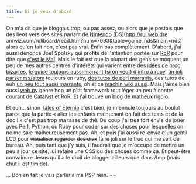 ```yaml
---
title: Si je veux d'abord
---
```


On m'a dit que je bloggais trop, ou pas assez, ou alors que je postais que des
liens vers des sites parlant de
[Nintendo](http://www.youtube.com/watch?v=6ogWgYF3r4M) [DS](http://ruliweb.dre
amwiz.com/ruliboard/read.htm?num=7093&table=game_nds&main=nds) alors qu'en
fait non, c'est pas vrai. Enfin pas complètement. D'abord, j'ai aussi dénoncé
Joel Spolsky qui profite de l'attention portée sur
[RoR](http://www.rubyonrails.com) pour dire que [c'est le
Mal](http://discuss.joelonsoftware.com/default.asp?joel.3.309321.8). Mais le
fait est que la plupart des gens se moquent un peu de mes autres centres
d'intérêts qui varient entre des [idées de prog.
bizarres](http://pleac.sourceforge.net/), [le guide toujours aussi marrant (si
on veut) d'intro à ruby](http://poignantguide.net/ruby/), [un joli parser
rss/atom](http://sporkmonger.com/projects/feedtools/) toujours en ruby, [des
tutos de perl marrants](http://arstechnica.com/guides/tweaks/games-perl.ars),
des tutos de euh [un peu tout aussi
marrants](http://stommel.tamu.edu/~baum/programming.html), oh et ce [machin
wiki aussi](http://www.wikiwyg.net/). Mais j'aime bien aussi
[web.py](http://webpy.org/) genre hop un p'tit framework tout léger un peu à
contre courant de [Catalyst](http://catalyst.perl.org) et RoR. Et j'ai trouvé
un [blog de matheux](http://epsilondelta.wordpress.com/) rigolo.

Et euh... sinon [Tales of
Eternia](http://www.gamekult.com/tout/jeux/fiches/J000068531.html) c'est bien,
je m'ennuie toujours au boulot parce que la partie « aller les enfants
maintenant on fait des tests et de la doc ! » c'est pas trop ma tasse de thé.
Du coup j'ai très fort envie de jouer avec Perl, Python, ou Ruby pour coder
sur des choses pour lesquelles on ne me paie malheureusement pas. Ah, et puis
j'ai aussi re-envie d'un gentil LCD pour <del>visualiser</del>
<del>regarder</del> <del>des divx</del> faire joli sur le truc qui me sert de
bureau. Ah, puis tant que j'y suis, il faudrait que je m'occupe de mettre un
peu à jour ce site, lui refaire une CSS ou des choses comme ça. Et peut-être
convaincre Jésus qu'il a le droit de blogger ailleurs que dans /tmp (mais chut
il est timide).

... Bon en fait je vais parler à ma PSP hein. ¬¬

